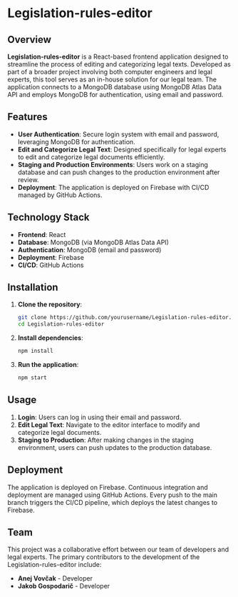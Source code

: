 # Legislation-rules-editor

## Overview

**Legislation-rules-editor** is a React-based frontend application designed to streamline the process of editing and categorizing legal texts. Developed as part of a broader project involving both computer engineers and legal experts, this tool serves as an in-house solution for our legal team. The application connects to a MongoDB database using MongoDB Atlas Data API and employs MongoDB for authentication, using email and password.

## Features

- **User Authentication**: Secure login system with email and password, leveraging MongoDB for authentication.
- **Edit and Categorize Legal Text**: Designed specifically for legal experts to edit and categorize legal documents efficiently.
- **Staging and Production Environments**: Users work on a staging database and can push changes to the production environment after review.
- **Deployment**: The application is deployed on Firebase with CI/CD managed by GitHub Actions.

## Technology Stack

- **Frontend**: React
- **Database**: MongoDB (via MongoDB Atlas Data API)
- **Authentication**: MongoDB (email and password)
- **Deployment**: Firebase
- **CI/CD**: GitHub Actions

## Installation

1. **Clone the repository**:
   ```sh
   git clone https://github.com/yourusername/Legislation-rules-editor.git
   cd Legislation-rules-editor
   ```

2. **Install dependencies**:
   ```sh
   npm install
   ```

3. **Run the application**:
   ```sh
   npm start
   ```

## Usage

1. **Login**: Users can log in using their email and password.
2. **Edit Legal Text**: Navigate to the editor interface to modify and categorize legal documents.
3. **Staging to Production**: After making changes in the staging environment, users can push updates to the production database.

## Deployment

The application is deployed on Firebase. Continuous integration and deployment are managed using GitHub Actions. Every push to the main branch triggers the CI/CD pipeline, which deploys the latest changes to Firebase.

## Team

This project was a collaborative effort between our team of developers and legal experts. The primary contributors to the development of the Legislation-rules-editor include:

- **Anej Vovčak** - Developer
- **Jakob Gospodarič** - Developer
